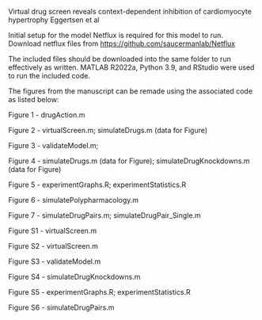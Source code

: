 Virtual drug screen reveals context-dependent inhibition of cardiomyocyte hypertrophy
Eggertsen et al

Initial setup for the model
Netflux is required for this model to run. Download netflux files from https://github.com/saucermanlab/Netflux

The included files should be downloaded into the same folder to run effectively as written.
MATLAB R2022a, Python 3.9, and RStudio were used to run the included code.

The figures from the manuscript can be remade using the associated code as listed below:

Figure 1 - drugAction.m

Figure 2 - virtualScreen.m; simulateDrugs.m (data for Figure)

Figure 3 - validateModel.m; 

Figure 4 - simulateDrugs.m (data for Figure); simulateDrugKnockdowns.m (data for Figure)

Figure 5 - experimentGraphs.R; experimentStatistics.R

Figure 6 - simulatePolypharmacology.m

Figure 7 - simulateDrugPairs.m; simulateDrugPair_Single.m

Figure S1 - virtualScreen.m

Figure S2 - virtualScreen.m

Figure S3 - validateModel.m

Figure S4 - simulateDrugKnockdowns.m

Figure S5 - experimentGraphs.R; experimentStatistics.R

Figure S6 - simulateDrugPairs.m
